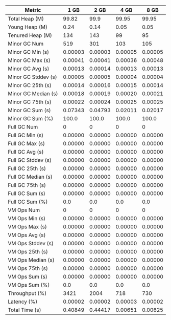 | Metric | 1 GB | 2 GB | 4 GB | 8 GB |
|------|----|----|----|----|
| Total Heap (M) | 99.82 | 99.9 | 99.95 | 99.95 |
| Young Heap (M) | 0.24 | 0.14 | 0.05 | 0.05 |
| Tenured Heap (M) | 134 | 143 | 99 | 95 |
| Minor GC Num | 519 | 301 | 103 | 105 |
| Minor GC Min (s) | 0.00003 | 0.00003 | 0.00005 | 0.00005 |
| Minor GC Max (s) | 0.00041 | 0.00041 | 0.00036 | 0.00048 |
| Minor GC Avg (s) | 0.00013 | 0.00014 | 0.00013 | 0.00013 |
| Minor GC Stddev (s) | 0.00005 | 0.00005 | 0.00004 | 0.00004 |
| Minor GC 25th (s) | 0.00014 | 0.00016 | 0.00015 | 0.00014 |
| Minor GC Median (s) | 0.00018 | 0.00019 | 0.00020 | 0.00021 |
| Minor GC 75th (s) | 0.00022 | 0.00024 | 0.00025 | 0.00025 |
| Minor GC Sum (s) | 0.07343 | 0.04793 | 0.02011 | 0.02017 |
| Minor GC Sum (%) | 100.0 | 100.0 | 100.0 | 100.0 |
| Full GC Num | 0 | 0 | 0 | 0 |
| Full GC Min (s) | 0.00000 | 0.00000 | 0.00000 | 0.00000 |
| Full GC Max (s) | 0.00000 | 0.00000 | 0.00000 | 0.00000 |
| Full GC Avg (s) | 0.00000 | 0.00000 | 0.00000 | 0.00000 |
| Full GC Stddev (s) | 0.00000 | 0.00000 | 0.00000 | 0.00000 |
| Full GC 25th (s) | 0.00000 | 0.00000 | 0.00000 | 0.00000 |
| Full GC Median (s) | 0.00000 | 0.00000 | 0.00000 | 0.00000 |
| Full GC 75th (s) | 0.00000 | 0.00000 | 0.00000 | 0.00000 |
| Full GC Sum (s) | 0.00000 | 0.00000 | 0.00000 | 0.00000 |
| Full GC Sum (%) | 0.0 | 0.0 | 0.0 | 0.0 |
| VM Ops Num | 0 | 0 | 0 | 0 |
| VM Ops Min (s) | 0.00000 | 0.00000 | 0.00000 | 0.00000 |
| VM Ops Max (s) | 0.00000 | 0.00000 | 0.00000 | 0.00000 |
| VM Ops Avg (s) | 0.00000 | 0.00000 | 0.00000 | 0.00000 |
| VM Ops Stddev (s) | 0.00000 | 0.00000 | 0.00000 | 0.00000 |
| VM Ops 25th (s) | 0.00000 | 0.00000 | 0.00000 | 0.00000 |
| VM Ops Median (s) | 0.00000 | 0.00000 | 0.00000 | 0.00000 |
| VM Ops 75th (s) | 0.00000 | 0.00000 | 0.00000 | 0.00000 |
| VM Ops Sum (s) | 0.00000 | 0.00000 | 0.00000 | 0.00000 |
| VM Ops Sum (%) | 0.0 | 0.0 | 0.0 | 0.0 |
| Throughput (%) | 3421 | 2004 | 718 | 730 |
| Latency (%) | 0.00002 | 0.00002 | 0.00003 | 0.00002 |
| Total Time (s) | 0.40849 | 0.44417 | 0.00651 | 0.00625 |
